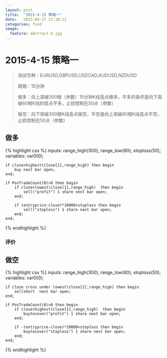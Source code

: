 ```yaml
---
layout: post
title:  "2015-4-15 策略一"
date:   2015-04-17 13:18:11
categories: fund
image:
  feature: abstract-6.jpg
---
```



# 2015-4-15 策略一

> 测试币种：EURUSD,GBPUSD,USDCAD,AUDUSD,NZDUSD
>
> 周期：15分钟
>
> 做多：向上突破300根（参数）15分钟K线高点做多，平多的条件是向下突破60根K线的低点平多，止损控制在50点（参数）
>
> 做空：向下突破300根K线高点做空，平空是向上突破60根K线高点平空，止损控制在50点（参数）

## 做多

{% highlight css %}
    inputs: 
    	range_high(300),
    	range_low(60),
    	stoploss(50);
    variables: var0(0);

    if close>highest(close[1],range_high) then begin
	    buy next bar open;
    end;

    if PosTradeCount(0)>0 then begin
	    if close<lowest(close[1],range_high)  then begin
		    sell("profit") 1 share next bar open;
	    end;

    	if (entryprice-close)*10000>stoploss then begin
    		sell("stoploss") 1 share next bar open;
    	end;
    end;
{% endhighlight %}

### 评价


## 做空

{% highlight css %}
	inputs: 
		range_high(300),
		range_low(60),
		stoploss(50);
	variables: var0(0);

	if close cross under lowest(close[1],range_high) then begin
		sellshort  next bar open;
	end;

	if PosTradeCount(0)>0 then begin
		if close>highest(close[1],range_high)  then begin
			buytocover("profit") 1 share next bar open;
		end;

		if -(entryprice-close)*10000>stoploss then begin
			buytocover("stoploss") 1 share next bar open;
		end;
	end;
{% endhighlight %}
